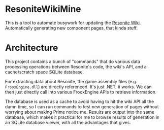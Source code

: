 # ResoniteWikiMine

This is a tool to automate busywork for updating the [Resonite Wiki](https://wiki.resonite.com/Main_Page). Automatically generating new component pages, that kinda stuff.

# Architecture

This project contains a bunch of "commands" that do various data processing operations between Resonite's code, the wiki's API, and a cache/scratch space SQLite database.

For extracting data about Resonite, the game assembly files (e.g. `FrooxEngine.dll`) are directly referenced. It's just .NET, it works. We can then just directly call into various FrooxEngine APIs to retrieve information.

The database is used as a cache to avoid having to hit the wiki API all the damn time, so I can run commands to test new generation of pages without worrying about making Prime notice me. Results are output into the same database, which makes it practical for me to browse results of generation in an SQLite database viewer, with all the advantages that gives.

